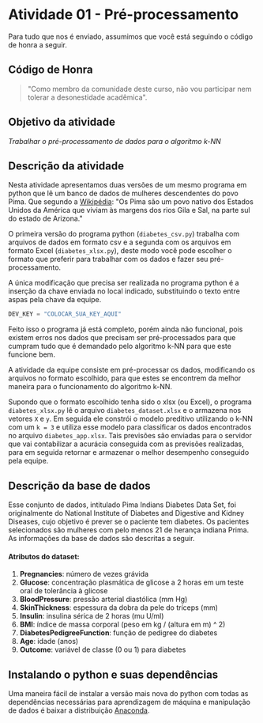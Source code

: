 # Atividade 01 - Pré-processamento

Para tudo que nos é enviado, assumimos que você está seguindo o código de honra a seguir.

## Código de Honra

>"Como membro da comunidade deste curso, não vou participar nem tolerar a desonestidade acadêmica".

## Objetivo da atividade
*Trabalhar o pré-processamento de dados para o algoritmo k-NN*

## Descrição da atividade
Nesta atividade apresentamos duas versões de um mesmo programa em python que lê um banco de dados de mulheres descendentes do povo Pima. Que segundo a [Wikipédia](https://en.wikipedia.org/wiki/Pima_people): "Os Pima são um povo nativo dos Estados Unidos da América que viviam às margens dos rios Gila e Sal, na parte sul do estado de Arizona."

O primeira versão do programa python (`diabetes_csv.py`) trabalha com arquivos de dados em formato csv e a segunda com os arquivos em formato Excel (`diabetes_xlsx.py`), deste modo você pode escolher o formato que preferir para trabalhar com os dados e fazer seu pré-processamento.

A única modificação que precisa ser realizada no programa python é a inserção da chave enviada no local indicado, substituindo o texto entre aspas pela chave da equipe.

```python
DEV_KEY = "COLOCAR_SUA_KEY_AQUI"
```

Feito isso o programa já está completo, porém ainda não funcional, pois existem erros nos dados que precisam ser pré-processados para que cumpram tudo que é demandado pelo algoritmo k-NN para que este funcione bem.

A atividade da equipe consiste em pré-processar os dados, modificando os arquivos no formato escolhido, para que estes se encontrem da melhor maneira para o funcionamento do algoritmo k-NN.

Supondo que o formato escolhido tenha sido o xlsx (ou Excel), o programa `diabetes_xlsx.py` lê o arquivo `diabetes_dataset.xlsx` e o armazena nos vetores `X` e `y`. Em seguida ele constrói o modelo preditivo utilizando o k-NN com um `k = 3` e utiliza esse modelo para classificar os dados encontrados no arquivo `diabetes_app.xlsx`. Tais previsões são enviadas para o servidor que vai contabilizar a acurácia conseguida com as previsões realizadas, para em seguida retornar e armazenar o melhor desempenho conseguido pela equipe.

## Descrição da base de dados

Esse conjunto de dados, intitulado Pima Indians Diabetes Data Set, foi originalmente do National Institute of Diabetes and Digestive and Kidney Diseases, cujo objetivo é prever se o paciente tem diabetes. Os pacientes selecionados são mulheres com pelo menos 21 de herança indiana Prima. As informações da base de dados são descritas a seguir.

#### Atributos do dataset:
1. **Pregnancies**: número de vezes grávida
2. **Glucose**: concentração plasmática de glicose a 2 horas em um teste oral de tolerância à glicose
3. **BloodPressure**: pressão arterial diastólica (mm Hg)
4. **SkinThickness**: espessura da dobra da pele do tríceps (mm)
5. **Insulin**: insulina sérica de 2 horas (mu U/ml)
6. **BMI**: índice de massa corporal (peso em kg / (altura em m) ^ 2)
7. **DiabetesPedigreeFunction**: função de pedigree do diabetes
8. **Age**: idade (anos)
9. **Outcome**: variável de classe (0 ou 1) para diabetes

## Instalando o python e suas dependências

Uma maneira fácil de instalar a versão mais nova do python com todas as dependências necessárias para aprendizagem de máquina e manipulação de dados é baixar a distribuição [Anaconda](https://www.anaconda.com/download/). 

